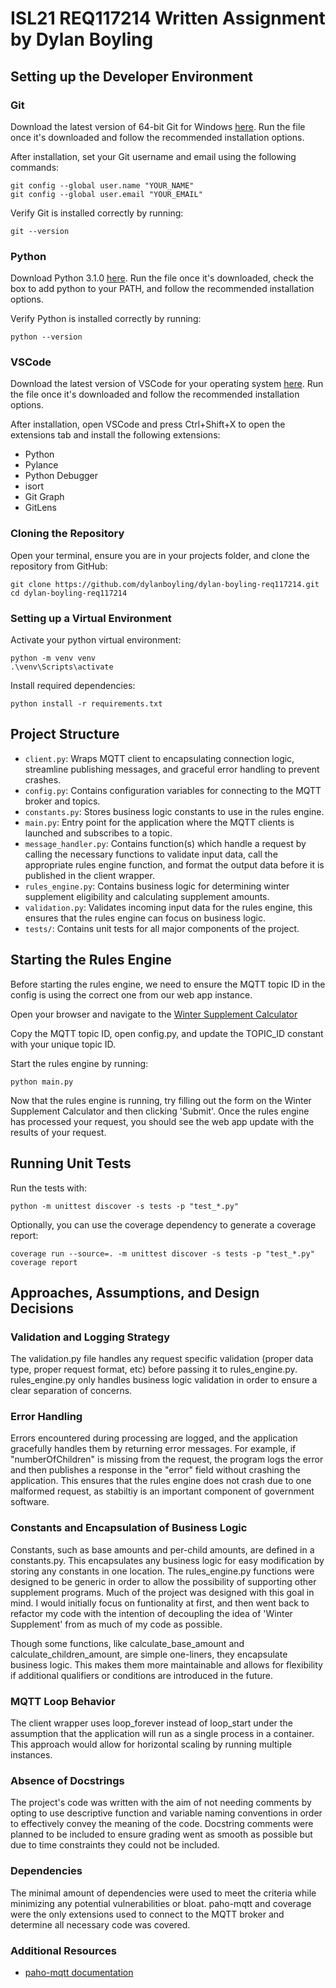 ISL21 REQ117214 Written Assignment by Dylan Boyling
============

## Setting up the Developer Environment

### Git
Download the latest version of 64-bit Git for Windows [here](https://git-scm.com/downloads/win). Run the file once it's downloaded and follow the recommended installation options. 

After installation, set your Git username and email using the following commands:

    git config --global user.name "YOUR_NAME"
    git config --global user.email "YOUR_EMAIL"

Verify Git is installed correctly by running:

    git --version

### Python 
Download Python 3.1.0 [here](https://www.python.org/downloads/). Run the file once it's downloaded, check the box to add python to your PATH, and follow the recommended installation options.

Verify Python is installed correctly by running:

    python --version

### VSCode
Download the latest version of VSCode for your operating system [here](https://code.visualstudio.com/download). Run the file once it's downloaded and follow the recommended installation options. 

After installation, open VSCode and press Ctrl+Shift+X to open the extensions tab and install the following extensions:

* Python
* Pylance
* Python Debugger
* isort
* Git Graph
* GitLens

### Cloning the Repository
Open your terminal, ensure you are in your projects folder, and clone the repository from GitHub:

    git clone https://github.com/dylanboyling/dylan-boyling-req117214.git
    cd dylan-boyling-req117214

### Setting up a Virtual Environment
Activate your python virtual environment:

    python -m venv venv
    .\venv\Scripts\activate

Install required dependencies:

    python install -r requirements.txt

## Project Structure
* `client.py`: Wraps MQTT client to encapsulating connection logic, streamline publishing messages, and graceful error handling to prevent crashes.
* `config.py`: Contains configuration variables for connecting to the MQTT broker and topics.
* `constants.py`: Stores business logic constants to use in the rules engine.
* `main.py`: Entry point for the application where the MQTT clients is launched and subscribes to a topic.
* `message_handler.py`: Contains function(s) which handle a request by calling the necessary functions to validate input data, call the appropriate rules engine function, and format the output data before it is published in the client wrapper. 
* `rules_engine.py`: Contains business logic for determining winter supplement eligibility and calculating supplement amounts.
* `validation.py`: Validates incoming input data for the rules engine, this ensures that the rules engine can focus on business logic.
* `tests/`: Contains unit tests for all major components of the project.


## Starting the Rules Engine
Before starting the rules engine, we need to ensure the MQTT topic ID in the config is using the correct one from our web app instance. 

Open your browser and navigate to the [Winter Supplement Calculator](https://winter-supplement-app-d690e5-tools.apps.silver.devops.gov.bc.ca/)

Copy the MQTT topic ID, open config.py, and update the TOPIC_ID constant with your unique topic ID.

Start the rules engine by running:

    python main.py

Now that the rules engine is running, try filling out the form on the Winter Supplement Calculator and then clicking 'Submit'. Once the rules engine has processed your request, you should see the web app update with the results of your request. 

## Running Unit Tests
Run the tests with:

    python -m unittest discover -s tests -p "test_*.py"

Optionally, you can use the coverage dependency to generate a coverage report:

    coverage run --source=. -m unittest discover -s tests -p "test_*.py"
    coverage report

## Approaches, Assumptions, and Design Decisions
### Validation and Logging Strategy
The validation.py file handles any request specific validation (proper data type, proper request format, etc) before passing it to rules_engine.py. rules_engine.py only handles business logic validation in order to ensure a clear separation of concerns.

### Error Handling
Errors encountered during processing are logged, and the application gracefully handles them by returning error messages. For example, if "numberOfChildren" is missing from the request, the program logs the error and then publishes a response in the "error" field without crashing the application. This ensures that the rules engine does not crash due to one malformed request, as stabiltiy is an important component of government software.

### Constants and Encapsulation of Business Logic
Constants, such as base amounts and per-child amounts, are defined in a constants.py. This encapsulates any business logic for easy modification by storing any constants in one location. The rules_engine.py functions were designed to be generic in order to allow the possibility of supporting other supplement programs. Much of the project was designed with this goal in mind. I would initially focus on funtionality at first, and then went back to refactor my code with the intention of decoupling the idea of 'Winter Supplement' from as much of my code as possible. 

Though some functions, like calculate_base_amount and calculate_children_amount, are simple one-liners, they encapsulate business logic. This makes them more maintainable and allows for flexibility if additional qualifiers or conditions are introduced in the future.

### MQTT Loop Behavior
The client wrapper uses loop_forever instead of loop_start under the assumption that the application will run as a single process in a container. This approach would allow for horizontal scaling by running multiple instances.

### Absence of Docstrings
The project's code was written with the aim of not needing comments by opting to use descriptive function and variable naming conventions in order to effectively convey the meaning of the code. Docstring comments were planned to be included to ensure grading went as smooth as possible but due to time constraints they could not be included.

### Dependencies
The minimal amount of dependencies were used to meet the criteria while minimizing any potential vulnerabilities or bloat. paho-mqtt and coverage were the only extensions used to connect to the MQTT broker and determine all necessary code was covered.

### Additional Resources
* [paho-mqtt documentation](https://eclipse.dev/paho/files/paho.mqtt.python/html/client.html)